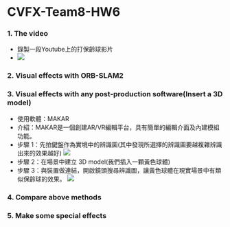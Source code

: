# CVFX-Team8-HW6

### 1. The video
* 錄製一段Youtube上的打保齡球影片
* [![](http://img.youtube.com/vi/25zuljElHyM/0.jpg)](http://www.youtube.com/watch?v=25zuljElHyM "")
### 2. Visual effects with ORB-SLAM2
### 3. Visual effects with any post-production software(Insert a 3D model)
* 使用軟體：MAKAR
* 介紹：MAKAR是一個創建AR/VR編輯平台，具有簡單的編輯介面及內建模組功能。
* 步驟 1：先拍鍵盤作為實境中的辨識圖(其中發現所選擇的辨識圖要越複雜辨識出來的效果越好)
![](https://imgur.com/j6iZzwY.jpg)
* 步驟 2：在場景中建立 3D model(我們插入一顆黃色球體)
* 步驟 3：與裝置做連結，開啟鏡頭搜尋辨識圖，讓黃色球體在現實場景中有類似保齡球的效果。
[![](http://img.youtube.com/vi/CFwSNMSKeWw/0.jpg)](http://www.youtube.com/watch?v=CFwSNMSKeWw "")
### 4. Compare above methods
### 5. Make some special effects

